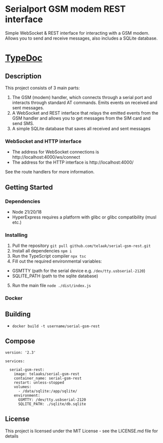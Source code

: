 # Serialport GSM modem REST interface

Simple WebSocket & REST interface for interacting with a GSM modem. Allows you to send and receive messages, also includes a SQLite database.

# [TypeDoc](https://telaak.github.io/serial-gsm-rest/index.html)

## Description

This project consists of 3 main parts:

1. The GSM (modem) handler, which connects through a serial port and interacts through standard AT commands. Emits events on received and sent messages.
2. A WebSocket and REST interface that relays the emitted events from the GSM handler and allows you to get messages from the SIM card and send SMS.
3. A simple SQLite database that saves all received and sent messages

### WebSocket and HTTP interface

* The address for WebSocket connections is http://localhost:4000/ws/connect
* The address for the HTTP interface is http://localhost:4000/

See the route handlers for more information.

## Getting Started

### Dependencies

* Node 21/20/18
* HyperExpress requires a platform with glibc or glibc compatibility (musl etc.)

### Installing

1. Pull the repository `git pull github.com/telaak/serial-gsm-rest.git`
2. Install all dependencies `npm i`
3. Run the TypeScript compiler `npx tsc`
4. Fill out the required environmental variables:
 * GSMTTY (path for the serial device e.g. `/dev/tty.usbserial-2120`)
 * SQLITE_PATH (path to the sqlite database)
5. Run the main file `node ./dist/index.js`


### Docker

## Building

* `docker build -t username/serial-gsm-rest`

## Compose

```
version: '2.3'

services:

  serial-gsm-rest:
    image: telaaks/serial-gsm-rest
    container_name: serial-gsm-rest
    restart: unless-stopped
    volumes:
      - /data/sqlite:/app/sqlite/
    environment:
      GSMTTY: /dev/tty.usbserial-2120
      SQLITE_PATH: ./sqlite/db.sqlite
```

## License

This project is licensed under the MIT License - see the LICENSE.md file for details
